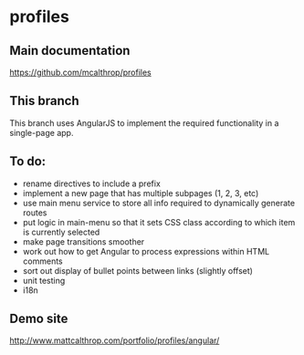 profiles
====

## Main documentation
https://github.com/mcalthrop/profiles

## This branch
This branch uses AngularJS to implement the required functionality in a single-page app.

## To do:
- rename directives to include a prefix
- implement a new page that has multiple subpages (1, 2, 3, etc)
- use main menu service to store all info required to dynamically generate routes
- put logic in main-menu so that it sets CSS class according to which item is currently selected
- make page transitions smoother
- work out how to get Angular to process expressions within HTML comments
- sort out display of bullet points between links (slightly offset)
- unit testing
- i18n

## Demo site
http://www.mattcalthrop.com/portfolio/profiles/angular/
